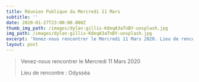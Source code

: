 ```yaml
---
title: Réunion Publique du Mercredi 11 Mars
subtitle: ''
date: 2020-01-27T23:00:00.000Z
thumb_img_path: /images/dylan-gillis-KdeqA3aTnBY-unsplash.jpg
img_path: /images/dylan-gillis-KdeqA3aTnBY-unsplash.jpg
excerpt: 'Venez-nous rencontrer le Mercredi 11 Mars 2020. Lieu de rencontre : Odysséa'
layout: post
---
```

> Venez-nous rencontrer le Mercredi 11 Mars 2020
>
> Lieu de rencontre : Odysséa
